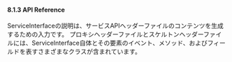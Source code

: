 #### 8.1.3 API Reference
ServiceInterfaceの説明は、サービスAPIヘッダーファイルのコンテンツを生成するための入力です。
プロキシヘッダーファイルとスケルトンヘッダーファイルには、ServiceInterface自体とその要素のイベント、メソッド、およびフィールドを表すさまざまなクラスが含まれています。
